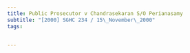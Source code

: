 ```yaml
---
title: Public Prosecutor v Chandrasekaran S/O Perianasamy 
subtitle: "[2000] SGHC 234 / 15\_November\_2000"
tags:


---
```


